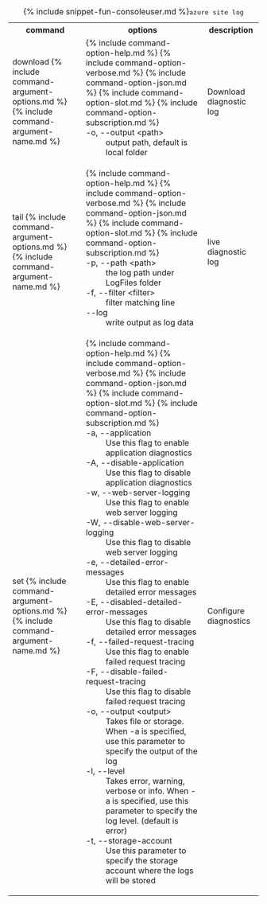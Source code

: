 <table class="table cli cmd">
	<caption>{% include snippet-fun-consoleuser.md %}<kbd>azure site log</kbd></caption>
	<tr>
		<th class="w20">command</th>
		<th class="w60">options</th>
		<th>description</th>
	</tr>
	<tr>
		<td>download {% include command-argument-options.md %} {% include command-argument-name.md %}</td>
		<td>
			<dl class="dl-horizontal">
				{% include command-option-help.md %}
				{% include command-option-verbose.md %}
				{% include command-option-json.md %}
				{% include command-option-slot.md %}
				{% include command-option-subscription.md %}
				<dt>-o, --output &lt;path&gt;</dt><dd>output path, default is local folder</dd>
			</dl>
		</td>
		<td>Download diagnostic log</td>
	</tr>
	<tr>
		<td>tail {% include command-argument-options.md %} {% include command-argument-name.md %}</td>
		<td>
			<dl class="dl-horizontal">
				{% include command-option-help.md %}
				{% include command-option-verbose.md %}
				{% include command-option-json.md %}
				{% include command-option-slot.md %}
				{% include command-option-subscription.md %}
				<dt>-p, --path &lt;path&gt;</dt><dd>the log path under LogFiles folder</dd>
				<dt>-f, --filter &lt;filter&gt;</dt><dd>filter matching line</dd>
				<dt>--log</dt><dd>write output as log data</dd>
			</dl>
		</td>
		<td>live diagnostic log</td>
	</tr>
	<tr>
		<td>set {% include command-argument-options.md %} {% include command-argument-name.md %}</td>
		<td>
			<dl class="dl-horizontal">
				{% include command-option-help.md %}
				{% include command-option-verbose.md %}
				{% include command-option-json.md %}
				{% include command-option-slot.md %}
				{% include command-option-subscription.md %}
				<dt>-a, --application</dt><dd>Use this flag to enable application diagnostics</dd>
				<dt>-A, --disable-application</dt><dd>Use this flag to disable application diagnostics</dd>
				<dt>-w, --web-server-logging</dt><dd>Use this flag to enable web server logging</dd>
				<dt>-W, --disable-web-server-logging</dt><dd>Use this flag to disable web server logging</dd>
				<dt>-e, --detailed-error-messages</dt><dd>Use this flag to enable detailed error messages</dd>
				<dt>-E, --disabled-detailed-error-messages</dt><dd>Use this flag to disable detailed error messages</dd>
				<dt>-f, --failed-request-tracing</dt><dd>Use this flag to enable failed request tracing</dd>
				<dt>-F, --disable-failed-request-tracing</dt><dd>Use this flag to disable failed request tracing</dd>
				<dt>-o, --output &lt;output&gt;</dt><dd>Takes file or storage. When -a is specified, use this parameter to specify the output of the log</dd>
				<dt>-l, --level</dt><dd>Takes error, warning, verbose or info. When -a is specified, use this parameter to specify the log level. (default is error)</dd>
				<dt>-t, --storage-account</dt><dd>Use this parameter to specify the storage account where the logs will be stored</dd>
			</dl>
		</td>
		<td>Configure diagnostics</td>
	</tr>
</table>
